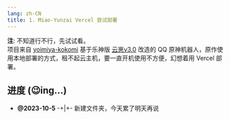 ```yaml
---
lang: zh-CN
title: 1. Miao-Yunzai Vercel 尝试部署
---
```


**注**: 不知道行不行，先试试看。
<br/>
项目来自 [yoimiya-kokomi](https://github.com/yoimiya-kokomi) 基于乐神版 [云崽v3.0](https://gitee.com/le-niao/Yunzai-Bot) 改造的 QQ 原神机器人，原作使用本地部署的方式，租不起云主机，要一直开机使用不方便，幻想着用 Vercel 部署。

<!-- more -->

## 进度 (😉ing...)  

* **@2023-10-5** -+|+- 新建文件夹，今天累了明天再说